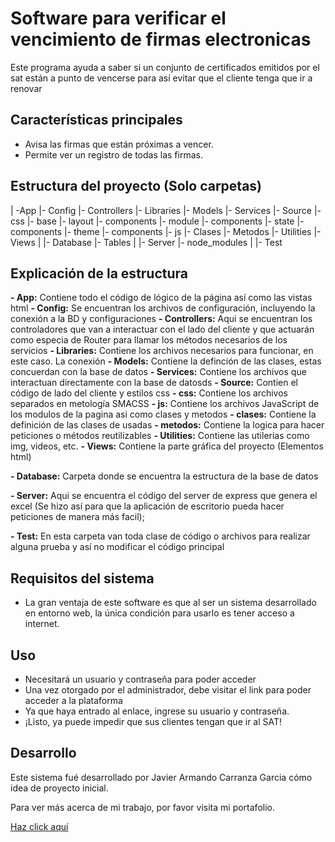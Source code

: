 # Software para verificar el vencimiento de firmas electronicas

Este programa ayuda a saber si un conjunto de certificados emitidos por el sat están a punto de vencerse para así evitar que el cliente tenga que ir a renovar

## Características principales

- Avisa las firmas que están próximas a vencer.
- Permite ver un registro de todas las firmas.

## Estructura del proyecto (Solo carpetas)

| -App
    |- Config
    |- Controllers
    |- Libraries
    |- Models
    |- Services
    |- Source
        |- css
            |- base
            |- layout
                |- components
            |- module
                |- components
            |- state
                |- components
            |- theme
                |- components
        |- js
            |- Clases
            |- Metodos
    |- Utilities
    |- Views
|
|- Database
    |- Tables
|
|- Server
    |- node_modules
|
|- Test

## Explicación de la estructura

**- App:** Contiene todo el código de lógico de la página así como las vistas html
    **- Config:** Se encuentran los archivos de configuración, incluyendo la conexión a la BD y configuraciones
    **- Controllers:** Aqui se encuentran los controladores que van a interactuar con el lado del cliente y que actuarán como especia de Router para llamar los métodos necesarios de los servicios
    **- Libraries:** Contiene los archivos necesarios para funcionar, en este caso. La conexión
    **- Models:** Contiene la definción de las clases, estas concuerdan con la base de datos
    **- Services:** Contiene los archivos que interactuan directamente con la base de datosds
    **- Source:** Contien el código de lado del cliente y estilos css
        **- css:** Contiene los archivos separados en metología SMACSS
        **- js:** Contiene los archivos JavaScript de los modulos de la pagina asi como clases y metodos
            **- clases:** Contiene la definición de las clases de usadas
            **- metodos:** Contiene la logica para hacer peticiones o métodos reutilizables
    **- Utilities:** Contiene las utilerias como img, videos, etc.
    **- Views:** Contiene la parte gráfica del proyecto (Elementos html)

**- Database:** Carpeta donde se encuentra la estructura de la base de datos

**- Server:** Aqui se encuentra el código del server de express que genera el excel (Se hizo así para que la aplicación de escritorio pueda hacer peticiones de manera más facil);

**- Test:** En esta carpeta van toda clase de código o archivos para realizar alguna prueba y así no modificar el código principal

## Requisitos del sistema

- La gran ventaja de este software es que al ser un sistema desarrollado en entorno web, la única condición para usarlo es tener acceso a internet.

## Uso

- Necesitará un usuario y contraseña para poder acceder
- Una vez otorgado por el administrador, debe visitar el link para poder acceder a la plataforma
- Ya que haya entrado al enlace, ingrese su usuario y contraseña.
- ¡Listo, ya puede impedir que sus clientes tengan que ir al SAT!

## Desarrollo

Este sistema fué desarrollado por Javier Armando Carranza Garcia cómo idea de proyecto inicial.
  
Para ver más acerca de mi trabajo, por favor visita mi portafolio.  
  
[Haz click aquí](https://javier-carranza.netlify.app/?fbclid=IwAR0w_i8sGFqF1SHBliC57Qw-K0nWHRsaJlMnQALfdznnQgc19aNnYygElgk)